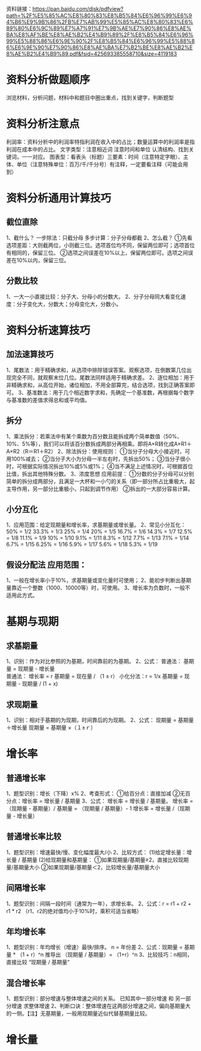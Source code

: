
资料链接：https://pan.baidu.com/disk/pdfview?path=%2F%E5%85%AC%E8%80%83%E8%B5%84%E6%96%99%E6%94%B6%E9%9B%86%2FB%E7%AB%99%E5%85%AC%E8%80%83%E6%89%80%E6%9C%89%E7%A7%91%E7%9B%AE%E7%90%86%E8%AE%BA%E8%AF%BE%E8%AE%B2%E4%B9%89%2F%E8%B5%84%E6%96%99%E5%88%86%E6%9E%90%2F%E8%B5%84%E6%96%99%E5%88%86%E6%9E%90%E7%90%86%E8%AE%BA%E7%B2%BE%E8%AE%B2%E8%AE%B2%E4%B9%89.pdf&fsid=425693385558710&size=4119183
# 资料分析做题顺序

浏览材料，分析问题，材料中和题目中圈出重点，找到关键字，判断题型


# 资料分析注意点

利润率：资料分析中的利润率特指利润在收入中的占比；数量运算中的利润率是指利润在成本中的占比。
文字类型：注意相近词 注意时间和单位 认清结构、找到关键词，一一对应。
图表型：看表头（标题）三要素：时间（注意特定字眼）、主体、单位（注意特殊单位：百万/千/千分号）有注释，一定要看注释（可能会用到）


# 资料分析通用计算技巧

## 截位直除
1、截什么？
一步除法：只截分母
多步计算：分子分母都截
2、怎么截？
①先看选项差距：大则截两位，小则截三位。选项首位均不同，保留两位即可；选项首位有相同的，保留三位。
②选项之间误差在10%以上，保留两位即可。选项之间误差在10%以内，保留三位。

## 分数比较
1、一大一小直接比较：分子大、分母小的分数大。
2、分子分母同大看变化速度：分子变化大，分数大；分母变化大，分数小。


# 资料分析速算技巧

## 加法速算技巧
1、尾数法：用于精确求和，从选项中排除错误答案。观察选项，在倒数第几位出现完全不同，就观察末位几位。尾数法同样适用于精确求差。
2、逐位相加：用于非精确求和，从高位开始，诸位相加，不用全部算完，结合选项，找到正确答案即可。
3、基准数法：用于几个相近数字求和，先确定一个基准数，再根据每个数字与基准数的差值求得总和或平均值。

## 拆分
1、乘法拆分：若乘法中有某个乘数为百分数且能拆成两个简单数值（50%、10%、5%等），我们可以将该百分数拆成两部分再相乘。即将A×R转化成A×R1＋A×R2（R＝R1＋R2）
2、除法拆分：使用规则：
①当分子分母大小接近时，可用100%减去；
②当分子大小为分母一半左右时，先拆出50%；
③当分子很小时，可根据实际情况拆出10%或5%或1%；
④当不满足上述情况时，可根据首位比值，拆出其他特殊分数。
3、浓度思想 应用前提：
①分数的分子分母可以分别简单的拆分成两部分，且满足一大杯和一小勺的关系（即一部分所占比重极大，起主导作用，另一部分比重极小，只起到调节作用）
②拆出的一大部分容易计算。

## 小分互化
1、应用范围：给定现期量和增长率，求基期量或增长量。
2、常见小分互化： 
	50% = 1/2 
	33.3% = 1/3
	25% = 1/4
	20% = 1/5
	16.7% = 1/6
	14.3% = 1/7
	12.5% = 1/8
	11.1% = 1/9
	10% = 1/10
	9.1% = 1/11
	8.3% = 1/12
	7.7% = 1/13
	7.1% = 1/14
	6.7% = 1/15
	6.25% = 1/16
	5.9% = 1/17
	5.6% = 1/18
	5.3% = 1/19
## 假设分配法 应用范围：
1、一般在增长率小于10%，求基期量或变化量时可使用；
2、能初步判断出基期量靠近一个整数（1000、10000等）时，可使用。
3、增长率为负数时，一般不适用此方式。


# 基期与现期

## 求基期量
1、识别：作为对比参照的为基期，时间靠前的为基期。
2、公式：
普通法： 基期量 = 现期量 - 增长量  
普通法： 增长率 = r   基期量 = 现在量 / （1 ± r）
小化分法：r = 1/x    基期量 = 现期量 - 现期量 / (1 + x)


## 求现期量
1、识别：相对于基期的为现期，时间靠后的为现期。
2、公式：
现期量 = 基期量＋增长量
现期量 = 基期量 ×（１±ｒ）


# 增长率

## 普通增长率
1、题型识别：增长（下降）x%
2、考查形式：
①给百分点：直接加减
②无百分点：增长率 = 增长量 / 基期量
3、公式：
增长率 = 增长量 / 基期量。
增长率 = （现期量 - 基期量）/ 基期量 = （现期量 / 基期量）- 1
增长率 = 增长量 /（现期量 - 增长量）

## 普通增长率比较
1、题型识别：增速最快/慢、变化幅度最大/小
2、比较方式：
(1)给定增长量：增长量 / 基期量
(2)给现期量和基期量：
	①如果现期量/基期量≥2，直接比较现期量/基期量大小
	②如果现期量/基期量＜2，比较增长量/基期量大小

## 间隔增长率
1、题型识别：间隔一段时间（通常为一年），求增长率。
2、公式：r = r1 + r2 + r1 * r2
（r1、r2的绝对值均小于10%时，乘积可适当省略）

## 年均增长率
1、题型识别：年均增长（增速）最快/排序。 n = 年份差
2、公式：现期量 = 基期量 * （1 + r）^n  推导出 （现期量 / 基期量）= （1+r）^n
3、比较技巧：n相同，直接比较 “现期量 / 基期量” 

## 混合增长率
1、题型识别：部分增速与整体增速之间的关系。 已知其中一部分增速 和 另一部分增速 求整体增速
2、判断口诀：整体增速在这两部分增速之间，偏向基期量大的一侧。【注】无基期量，一般用现期量近似代替基期量比较。


# 增长量

























